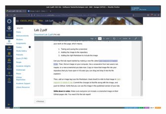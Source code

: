 ![Screenshot](https://github.com/Mnohem/cse15l-lab-reports/blob/main/screenshot-2022-04-07-12:59:53.png)